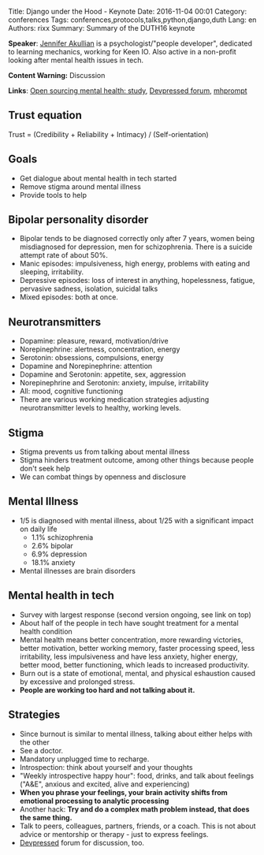 Title: Django under the Hood - Keynote
Date:   2016-11-04 00:01
Category: conferences
Tags: conferences,protocols,talks,python,django,duth
Lang: en
Authors: rixx
Summary: Summary of the DUTH16 keynote


**Speaker**: [Jennifer Akullian](https://twitter.com/jennyakullian) is a psychologist/"people developer", dedicated to
learning mechanics, working for Keen IO. Also active in a non-profit looking after mental health issues in tech.

**Content Warning:** Discussion 

**Links**: [Open sourcing mental health: study](https://osmihelp.org/research), [Devpressed
forum](http://devpressed.com/), [mhprompt](https://www.mhprompt.org)


## Trust equation

Trust = (Credibility + Reliability + Intimacy) / (Self-orientation)

## Goals

 - Get dialogue about mental health in tech started
 - Remove stigma around mental illness
 - Provide tools to help

## Bipolar personality disorder

 - Bipolar tends to be diagnosed correctly only after 7 years, women being misdiagnosed for depression, men for
   schizophrenia. There is a suicide attempt rate of about 50%.
 - Manic episodes: impulsiveness, high energy, problems with eating and sleeping, irritability.
 - Depressive episodes: loss of interest in anything, hopelessness, fatigue, pervasive sadness, isolation, suicidal
   talks
 - Mixed episodes: both at once.

## Neurotransmitters

 - Dopamine: pleasure, reward, motivation/drive
 - Norepinephrine: alertness, concentration, energy
 - Serotonin: obsessions, compulsions, energy
 - Dopamine and Norepinephrine: attention
 - Dopamine and Serotonin: appetite, sex, aggression
 - Norepinephrine and Serotonin: anxiety, impulse, irritability
 - All: mood, cognitive functioning
 - There are various working medication strategies adjusting neurotransmitter levels to healthy, working levels.

## Stigma

 - Stigma prevents us from talking about mental illness
 - Stigma hinders treatment outcome, among other things because people don't seek help
 - We can combat things by openness and disclosure

## Mental Illness

 - 1/5 is diagnosed with mental illness, about 1/25 with a significant impact on daily life
    - 1.1% schizophrenia
    - 2.6% bipolar
    - 6.9% depression
    - 18.1% anxiety
 - Mental illnesses are brain disorders

## Mental health in tech

 - Survey with largest response (second version ongoing, see link on top)
 - About half of the people in tech have sought treatment for a mental health condition
 - Mental health means better concentration, more rewarding victories, better motivation, better working memory, faster
   processing speed, less irritability, less impulsiveness and have less anxiety, higher energy, better mood, better
   functioning, which leads to increased productivity.
 - Burn out is a state of emotional, mental, and physical eshaustion caused by excessive and prolonged stress.
 - **People are working too hard and not talking about it.**

## Strategies

 - Since burnout is similar to mental illness, talking about either helps with the other
 - See a doctor.
 - Mandatory unplugged time to recharge.
 - Introspection: think about yourself and your thoughts
 - "Weekly introspective happy hour": food, drinks, and talk about feelings ("A&E", anxious and excited, alive and
   experiencing)
 - **When you phrase your feelings, your brain activity shifts from emotional processing to analytic processing**
 - Another hack: **Try and do a complex math problem instead, that does the same thing.**
 - Talk to peers, colleagues, partners, friends, or a coach. This is not about advice or mentorship or therapy - just to
   express feelings.
 - [Devpressed](http://devpressed.com/) forum for discussion, too.

